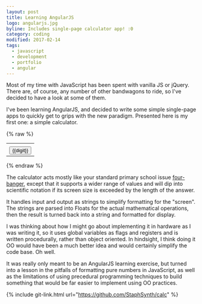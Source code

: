 ```yaml
---
layout: post
title: Learning AngularJS
logo: angularjs.jpg
byline: Includes single-page calculator app! :0
category: coding
modified: 2017-02-14
tags:
  - javascript
  - development
  - portfolio
  - angular
---
```


Most of my time with JavaScript has been spent with vanilla JS or jQuery. There are, of course, any number of other bandwagons to ride, so I've decided to have a look at some of them.

I've been learning AngularJS, and decided to write some simple single-page apps to quickly get to grips with the new paradigm. Presented here is my first one: a simple calculator.

<script type="text/javascript" src="https://ajax.googleapis.com/ajax/libs/angularjs/1.2.32/angular.min.js"></script>
<script type="text/javascript" src="{{site.url}}/js/calc.js"></script>
<link type="text/css" rel="stylesheet" href="{{site.url}}/css/calc.css">
{% raw %}
<div class="calc" ng-app="calc-app">
  <div ng-controller="calc-controller">
    <table class="calcTable">
      <tbody>
        <tr><td colspan="4" align="right" class="display" ng-bind="display()"></td></tr>
        <tr ng-repeat="row in buttons"><td ng-repeat="digit in row"><button class="calcButton" ng-click="push(digit)">{{digit}}</button></td></tr>
      </tbody>
    </table>
  </div>
</div>
{% endraw %}

The calculator acts mostly like your standard primary school issue [four-banger](http://www.urbandictionary.com/define.php?term=Four+Banger&defid=1918795), except that it supports a wider range of values and will dip into scientific notation if its screen size is exceeded by the length of the answer.

It handles input and output as strings to simplify formatting for the "screen". The strings are parsed into Floats for the actual mathematical operations, then the result is turned back into a string and formatted for display.

I was thinking about how I might go about implementing it in hardware as I was writing it, so it uses global variables as flags and registers and is written procedurally, rather than object oriented. In hindsight, I think doing it OO would have been a much better idea and would certainly simplify the code base. Oh well.

It was really only meant to be an AngularJS learning exercise, but turned into a lesson in the pitfalls of formatting pure numbers in JavaScript, as well as the limitations of using precedural programming techniques to build something that would be far easier to implement using OO practices.

{% include git-link.html url="https://github.com/StaphSynth/calc" %}
